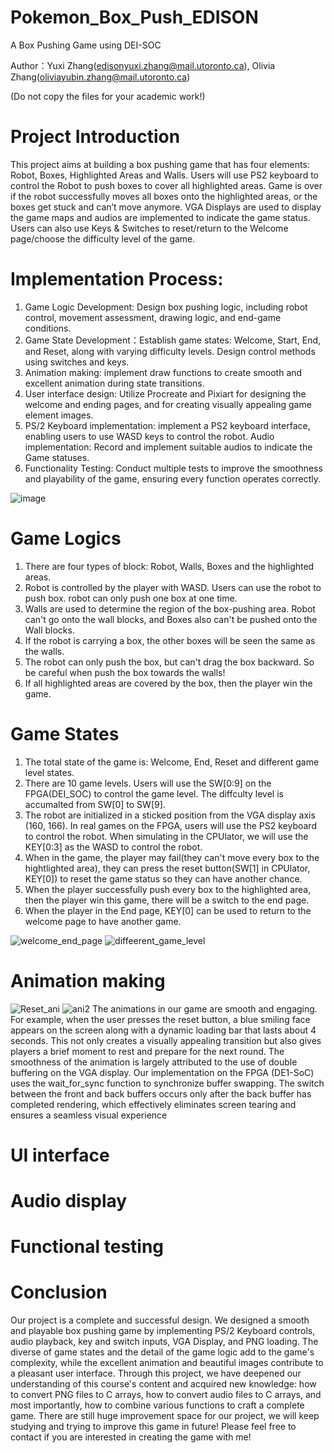 # Pokemon_Box_Push_EDISON
A Box Pushing Game using DEI-SOC

Author：Yuxi Zhang(edisonyuxi.zhang@mail.utoronto.ca), Olivia Zhang(oliviayubin.zhang@mail.utoronto.ca)

(Do not copy the files for your academic work!)
# Project Introduction 
This project aims at building a box pushing game that has four elements: Robot, Boxes, Highlighted 
Areas and Walls. Users will use PS2 keyboard to control the Robot to push boxes to cover all 
highlighted areas. Game is over if the robot successfully moves all boxes onto the highlighted areas, 
or the boxes get stuck and can’t move anymore. VGA Displays are used to display the game maps 
and audios are implemented to indicate the game status. Users can also use Keys & Switches to 
reset/return to the Welcome page/choose the difficulty level of the game. 

# Implementation Process:
1. Game Logic Development: Design box pushing logic, including robot control, movement 
assessment, drawing logic, and end-game conditions.
2. Game State Development：Establish game states: Welcome, Start, End, and Reset, along with 
varying difficulty levels. Design control methods using switches and keys.
3. Animation making: implement draw functions to create smooth and excellent animation during 
state transitions.
4. User interface design: Utilize Procreate and Pixiart for designing the welcome and ending 
pages, and for creating visually appealing game element images.
5. PS/2 Keyboard implementation: implement a PS2 keyboard interface, enabling users to use 
WASD keys to control the robot. 
Audio implementation: Record and implement suitable audios to indicate the Game statuses.
6. Functionality Testing: Conduct multiple tests to improve the smoothness and playability of the 
game, ensuring every function operates correctly.

![image](https://github.com/user-attachments/assets/5e1752d9-dd30-490f-b777-c6a9a99c094c)
# Game Logics
1. There are four types of block: Robot, Walls, Boxes and the highlighted areas.
2. Robot is controlled by the player with WASD. Users can use the robot to push box. robot can only push one box at one time.
3. Walls are used to determine the region of the box-pushing area. Robot can't go onto the wall blocks, and Boxes also can't be pushed onto the Wall blocks.
4. If the robot is carrying a box, the other boxes will be seen the same as the walls.
5. The robot can only push the box, but can't drag the box backward. So be careful when push the box towards the walls!
6. If all highlighted areas are covered by the box, then the player win the game.

# Game States
1. The total state of the game is: Welcome, End, Reset and different game level states.
2. There are 10 game levels. Users will use the SW[0:9] on the FPGA(DEI_SOC) to control the game level. The diffculty level is accumalted from SW[0] to SW[9].
3. The robot are initialized in a sticked position from the VGA display axis (160, 166). In real games on the FPGA, users will use the PS2 keyboard to control the robot. When simulating in the CPUlator, we will use the KEY[0:3] as the WASD to control the robot.
4. When in the game, the player may fail(they can't move every box to the hightlighted area), they can press the reset button(SW[1] in CPUlator, KEY[0]) to reset the game status so they can have another chance.
5. When the player successfully push every box to the highlighted area, then the player win this game, there will be a switch to the end page.
6. When the player in the End page, KEY[0] can be used to return to the welcome page to have another game.

![welcome_end_page](https://github.com/user-attachments/assets/919c05ed-0496-4f5d-8801-98d5c19af2ca)
![diffeerent_game_level](https://github.com/user-attachments/assets/62446771-0a60-42ee-8fae-ea2e2da7404f)

# Animation making
![Reset_ani](https://github.com/user-attachments/assets/3db1e85c-a1ab-4300-8f21-ebe12ed2a64e)
![ani2](https://github.com/user-attachments/assets/876278dd-97e0-4759-bc7d-37998475d70f)
The animations in our game are smooth and engaging. For example, when the user presses the reset button, a blue smiling face appears on the screen along with a dynamic loading bar that lasts about 4 seconds. This not only creates a visually appealing transition but also gives players a brief moment to rest and prepare for the next round.
The smoothness of the animation is largely attributed to the use of double buffering on the VGA display. Our implementation on the FPGA (DE1-SoC) uses the wait_for_sync function to synchronize buffer swapping. The switch between the front and back buffers occurs only after the back buffer has completed rendering, which effectively eliminates screen tearing and ensures a seamless visual experience  
# UI interface
# Audio display
# Functional testing
# Conclusion
Our project is a complete and successful design. We designed a smooth and playable box pushing game by implementing PS/2 Keyboard controls, audio playback, key and switch inputs, VGA Display, and PNG loading. The diverse of game states and the detail of the game logic add to the 
game's complexity, while the excellent animation and beautiful images contribute to a pleasant user interface. Through this project, we have deepened our understanding of this course's content and acquired new knowledge: how to convert PNG files to C arrays, how to convert audio files to C 
arrays, and most importantly, how to combine various functions to craft a complete game. There are still huge improvement space for our project, we will keep studying and trying to improve this game in future! Please feel free to contact if you are interested in creating the game with me!


